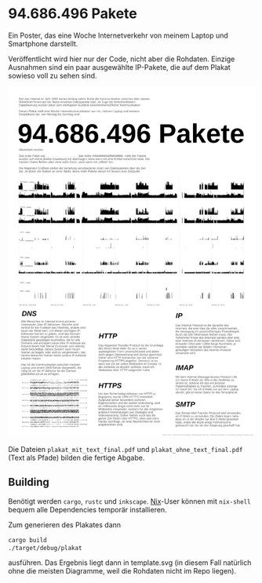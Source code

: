 # 94.686.496 Pakete

Ein Poster, das eine Woche Internetverkehr von meinem Laptop und Smartphone darstellt.

Veröffentlicht wird hier nur der Code, nicht aber die Rohdaten. Einzige Ausnahmen sind ein paar ausgewählte IP-Pakete, die auf dem Plakat sowieso voll zu sehen sind.

![](preview.png)

Die Dateien `plakat_mit_text_final.pdf` und `plakat_ohne_text_final.pdf` (Text als Pfade) bilden die fertige Abgabe.


## Building

Benötigt werden `cargo`, `rustc` und `inkscape`. [Nix](https://nixos.org/nix)-User können mit `nix-shell` bequem alle Dependencies temporär installieren.

Zum generieren des Plakates dann

```
cargo build
./target/debug/plakat
```

ausführen. Das Ergebnis liegt dann in template.svg (in diesem Fall natürlich ohne die meisten Diagramme, weil die Rohdaten nicht im Repo liegen).
